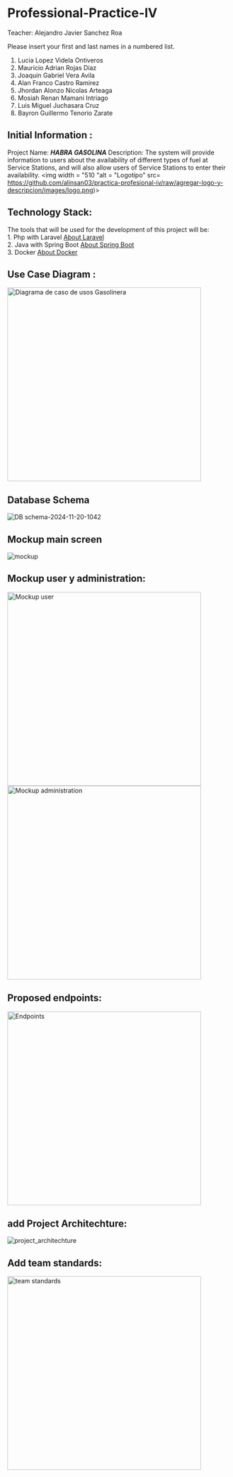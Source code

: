 # Professional-Practice-IV  

Teacher: Alejandro Javier Sanchez Roa

Please insert your first and last names in a numbered list.

1. Lucia Lopez Videla Ontiveros
2. Mauricio Adrian Rojas Díaz 
3. Joaquin Gabriel Vera Avila
4. Alan Franco Castro Ramirez
5. Jhordan Alonzo Nicolas Arteaga
6. Mosiah Renan Mamani Intriago
7. Luis Miguel Juchasara Cruz
8. Bayron Guillermo Tenorio Zarate

## Initial Information : 
Project Name: **_HABRA GASOLINA_**
Description: The system will provide information to users about the availability of different types of fuel at Service Stations, and will also allow users of Service Stations to enter their availability.
<img width = "510 "alt = "Logotipo" src= https://github.com/alinsan03/practica-profesional-iv/raw/agregar-logo-y-descripcion/images/logo.png)>

## Technology Stack:
The tools that will be used for the development of this project will be:<br>
    1. Php with Laravel <a href="https://laravel.com/"> About Laravel</a><br>
    2. Java with Spring Boot <a href="https://spring.io/projects/spring-boot"> About Spring Boot</a><br>
    3. Docker <a href="https://www.docker.com/"> About Docker</a><br>

## Use Case Diagram :

<img width="437" alt="Diagrama de caso de usos Gasolinera" src="https://github.com/user-attachments/assets/b6b4ebe6-9666-4dd2-9393-5fbffdd6ebcf">

## Database Schema

![DB schema-2024-11-20-1042](https://github.com/user-attachments/assets/d05c5e31-a849-4c00-8839-1098b57c794c)

## Mockup main screen

![mockup](https://github.com/user-attachments/assets/46338643-2ad0-4ca4-8a44-b337f481336d)

## Mockup user y administration:

<img width="437" alt="Mockup user" src="https://github.com/user-attachments/assets/e85bebb7-9b75-448c-b4d0-74f734b3ee7b">
<img width="437" alt="Mockup administration" src="https://github.com/user-attachments/assets/a8c85952-e9d2-464a-8c84-16c3343b5e88">

## Proposed endpoints:

<img width="437" alt="Endpoints" src="https://github.com/user-attachments/assets/8fe21a27-8539-4a64-9cb8-64c11438cdc0">

## add Project Architechture:

![project_architechture](https://github.com/user-attachments/assets/100eceba-9109-4138-98a9-df621101f04f)

## Add team standards:
<img width="437" alt="team standards" src="https://github.com/user-attachments/assets/4bcf6a03-eaef-4e9d-a163-9637f70e8c1c">
